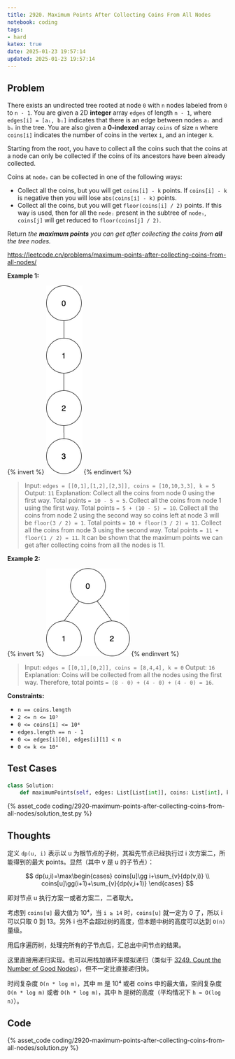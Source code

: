 ```yaml
---
title: 2920. Maximum Points After Collecting Coins From All Nodes
notebook: coding
tags:
- hard
katex: true
date: 2025-01-23 19:57:14
updated: 2025-01-23 19:57:14
---
```

## Problem

There exists an undirected tree rooted at node `0` with `n` nodes labeled from `0` to `n - 1`. You are given a 2D **integer** array `edges` of length `n - 1`, where `edges[i] = [aᵢ, bᵢ]` indicates that there is an edge between nodes `aᵢ` and `bᵢ` in the tree. You are also given a **0-indexed** array `coins` of size `n` where `coins[i]` indicates the number of coins in the vertex `i`, and an integer `k`.

Starting from the root, you have to collect all the coins such that the coins at a node can only be collected if the coins of its ancestors have been already collected.

Coins at `nodeᵢ` can be collected in one of the following ways:

- Collect all the coins, but you will get `coins[i] - k` points. If `coins[i] - k` is negative then you will lose `abs(coins[i] - k)` points.
- Collect all the coins, but you will get `floor(coins[i] / 2)` points. If this way is used, then for all the `nodeⱼ` present in the subtree of `nodeᵢ`, `coins[j]` will get reduced to `floor(coins[j] / 2)`.

Return _the **maximum points** you can get after collecting the coins from **all** the tree nodes._

<https://leetcode.cn/problems/maximum-points-after-collecting-coins-from-all-nodes/>

**Example 1:**

{% invert %}
![case1|40](2920-maximum-points-after-collecting-coins-from-all-nodes/case1.png)
{% endinvert %}

> Input: `edges = [[0,1],[1,2],[2,3]], coins = [10,10,3,3], k = 5`
> Output: `11`
> Explanation:
> Collect all the coins from node 0 using the first way. Total points `= 10 - 5 = 5`.
> Collect all the coins from node 1 using the first way. Total points `= 5 + (10 - 5) = 10`.
> Collect all the coins from node 2 using the second way so coins left at node 3 will be `floor(3 / 2) = 1`. Total points `= 10 + floor(3 / 2) = 11`.
> Collect all the coins from node 3 using the second way. Total points `= 11 + floor(1 / 2) = 11`.
> It can be shown that the maximum points we can get after collecting coins from all the nodes is 11.

**Example 2:**

{% invert %}
![case2|120](2920-maximum-points-after-collecting-coins-from-all-nodes/case2.png)
{% endinvert %}

> Input: `edges = [[0,1],[0,2]], coins = [8,4,4], k = 0`
> Output: `16`
> Explanation:
> Coins will be collected from all the nodes using the first way. Therefore, total points `= (8 - 0) + (4 - 0) + (4 - 0) = 16`.

**Constraints:**

- `n == coins.length`
- `2 <= n <= 10⁵`
- `0 <= coins[i] <= 10⁴`
- `edges.length == n - 1`
- `0 <= edges[i][0], edges[i][1] < n`
- `0 <= k <= 10⁴`

## Test Cases

``` python
class Solution:
    def maximumPoints(self, edges: List[List[int]], coins: List[int], k: int) -> int:
```

{% asset_code coding/2920-maximum-points-after-collecting-coins-from-all-nodes/solution_test.py %}

## Thoughts

定义 `dp(u, i)` 表示以 u 为根节点的子树，其祖先节点已经执行过 i 次方案二，所能得到的最大 points。显然（其中 v 是 u 的子节点）：

$$
dp(u,i)=\max\begin{cases}
  coins[u]\gg i+\sum_{v}{dp(v,i)} \\
  coins[u]\gg(i+1)+\sum_{v}{dp(v,i+1)}
\end{cases}
$$

即对节点 u 执行方案一或者方案二，二者取大。

考虑到 `coins[u]` 最大值为 10⁴，当 `i ≥ 14` 时，`coins[u]` 就一定为 0 了，所以 i 可以只取 0 到 13。另外 i 也不会超过树的高度，但本题中树的高度可以达到 `O(n)` 量级。

用后序遍历树，处理完所有的子节点后，汇总出中间节点的结果。

这里直接用递归实现。也可以用栈加循环来模拟递归（类似于 [3249. Count the Number of Good Nodes](3249-count-the-number-of-good-nodes)），但不一定比直接递归快。

时间复杂度 `O(n * log m)`，其中 m 是 10⁴ 或者 coins 中的最大值，空间复杂度 `O(n * log m)` 或者 `O(h * log m)`，其中 h 是树的高度（平均情况下 `h ≈ O(log n)`）。

## Code

{% asset_code coding/2920-maximum-points-after-collecting-coins-from-all-nodes/solution.py %}
